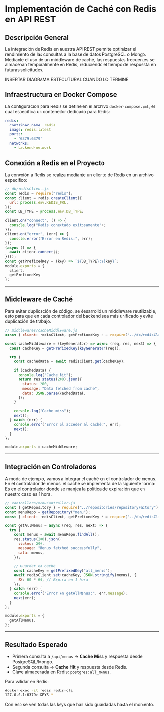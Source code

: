 # Implementación de Caché con Redis en API REST

## **Descripción General**
La integración de Redis en nuestra API REST permite optimizar el rendimiento de las consultas a la base de datos PostgreSQL o Mongo. Mediante el uso de un middleware de caché, las respuestas frecuentes se almacenan temporalmente en Redis, reduciendo el tiempo de respuesta en futuras solicitudes.

INSERTAR DIAGRAMA ESTRCUTURAL CUANDO LO TERMINE

## **Infraestructura en Docker Compose**
La configuración para Redis se define en el archivo `docker-compose.yml`, el cual especifica un contenedor dedicado para Redis:

```yaml
redis:
  container_name: redis
  image: redis:latest
  ports:
    - "6379:6379"
  networks:
    - backend-network
```


## **Conexión a Redis en el Proyecto**
La conexión a Redis se realiza mediante un cliente de Redis en un archivo especifico:

```javascript
// db/redisClient.js
const redis = require("redis");
const client = redis.createClient({
  url: process.env.REDIS_URL,
});
const DB_TYPE = process.env.DB_TYPE;

client.on("connect", () => {
  console.log("Redis conectado exitosamente");
});
client.on("error", (err) => {
  console.error("Error en Redis:", err);
});
(async () => {
  await client.connect();
})();
const getPrefixedKey = (key) => `${DB_TYPE}:${key}`;
module.exports = {
  client,
  getPrefixedKey,
};
```

---

## **Middleware de Caché**
Para evitar duplicación de código, se desarrolló un middleware reutilizable, esto para que en cada controlador del backend sea más unificado y evite duplicación de trabajo.

```javascript
// middlewares/cacheMiddleware.js
const { client: redisClient, getPrefixedKey } = require("../db/redisClient");

const cacheMiddleware = (keyGenerator) => async (req, res, next) => {
  const cacheKey = getPrefixedKey(keyGenerator(req));

  try {
    const cachedData = await redisClient.get(cacheKey);

    if (cachedData) {
      console.log("Cache hit");
      return res.status(200).json({
        status: 200,
        message: "Data fetched from cache",
        data: JSON.parse(cachedData),
      });
    }

    console.log("Cache miss");
    next();
  } catch (err) {
    console.error("Error al acceder al caché:", err);
    next();
  }
};

module.exports = cacheMiddleware;
```

---

##  **Integración en Controladores**
A modo de ejemplo, vamos a integrar el caché en el controlador de menus.
En el controlador de menús, el caché se implementa de la siguiente forma:
Es en el controlador donde se manjea la política de expiración que en nuestro caso es 1 hora.

```javascript
// controllers/menuController.js
const { getRepository } = require("../repositories/repositoryFactory");
const menuRepo = getRepository("menu");
const { client: redisClient, getPrefixedKey } = require("../db/redisClient");

const getAllMenus = async (req, res, next) => {
  try {
    const menus = await menuRepo.findAll();
    res.status(200).json({
      status: 200,
      message: "Menus fetched successfully",
      data: menus,
    });

    // Guardar en caché
    const cacheKey = getPrefixedKey("all_menus");
    await redisClient.set(cacheKey, JSON.stringify(menus), {
      EX: 60 * 60, // Expira en 1 hora
    });
  } catch (err) {
    console.error("Error en getAllMenus:", err.message);
    next(err);
  }
};

module.exports = {
  getAllMenus,
};
```

---

##  **Resultado Esperado**
- Primera consulta a `/api/menus` → **Cache Miss** y respuesta desde PostgreSQL/Mongo.
- Segunda consulta → **Cache Hit** y respuesta desde Redis.
- Clave almacenada en Redis: `postgres:all_menus`.

Para validar en Redis:
```bash
docker exec -it redis redis-cli
127.0.0.1:6379> KEYS *
```

Con eso se ven todas las keys que han sido guardadas hasta el momento.



